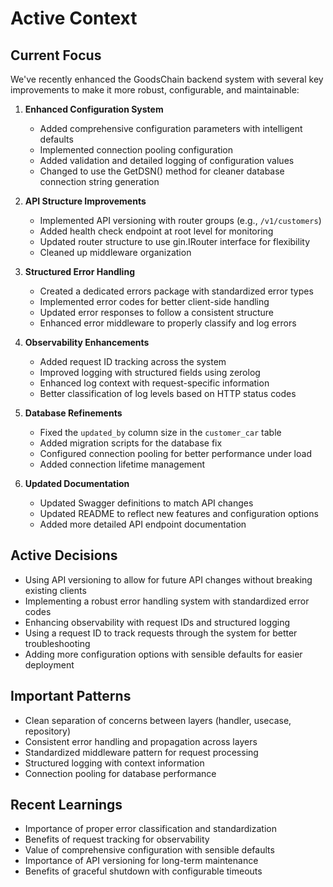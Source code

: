 # Active Context

## Current Focus

We've recently enhanced the GoodsChain backend system with several key improvements to make it more robust, configurable, and maintainable:

1. **Enhanced Configuration System**
   - Added comprehensive configuration parameters with intelligent defaults
   - Implemented connection pooling configuration
   - Added validation and detailed logging of configuration values
   - Changed to use the GetDSN() method for cleaner database connection string generation

2. **API Structure Improvements**
   - Implemented API versioning with router groups (e.g., `/v1/customers`)
   - Added health check endpoint at root level for monitoring
   - Updated router structure to use gin.IRouter interface for flexibility
   - Cleaned up middleware organization

3. **Structured Error Handling**
   - Created a dedicated errors package with standardized error types
   - Implemented error codes for better client-side handling
   - Updated error responses to follow a consistent structure
   - Enhanced error middleware to properly classify and log errors

4. **Observability Enhancements**
   - Added request ID tracking across the system
   - Improved logging with structured fields using zerolog
   - Enhanced log context with request-specific information
   - Better classification of log levels based on HTTP status codes

5. **Database Refinements**
   - Fixed the `updated_by` column size in the `customer_car` table
   - Added migration scripts for the database fix
   - Configured connection pooling for better performance under load
   - Added connection lifetime management

6. **Updated Documentation**
   - Updated Swagger definitions to match API changes
   - Updated README to reflect new features and configuration options
   - Added more detailed API endpoint documentation

## Active Decisions

- Using API versioning to allow for future API changes without breaking existing clients
- Implementing a robust error handling system with standardized error codes
- Enhancing observability with request IDs and structured logging
- Using a request ID to track requests through the system for better troubleshooting
- Adding more configuration options with sensible defaults for easier deployment

## Important Patterns

- Clean separation of concerns between layers (handler, usecase, repository)
- Consistent error handling and propagation across layers
- Standardized middleware pattern for request processing
- Structured logging with context information
- Connection pooling for database performance

## Recent Learnings

- Importance of proper error classification and standardization
- Benefits of request tracking for observability
- Value of comprehensive configuration with sensible defaults
- Importance of API versioning for long-term maintenance
- Benefits of graceful shutdown with configurable timeouts

